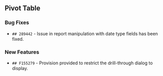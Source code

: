 ##  Pivot Table

###    Bug Fixes

- `## 289442` - Issue in report manipulation with date type fields has been fixed.

###    New Features

- `## F155279` - Provision provided to restrict the drill-through dialog to display.
